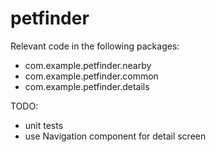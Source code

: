 # petfinder
Relevant code in the following packages:
- com.example.petfinder.nearby
- com.example.petfinder.common
- com.example.petfinder.details

TODO:
- unit tests
- use Navigation component for detail screen
